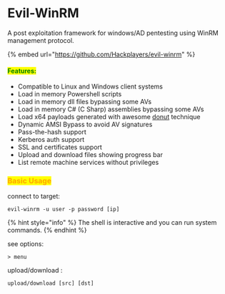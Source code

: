 # Evil-WinRM

A post exploitation framework for windows/AD pentesting using WinRM management protocol.

{% embed url="https://github.com/Hackplayers/evil-winrm" %}

#### <mark style="color:green;">Features:</mark>

* Compatible to Linux and Windows client systems
* Load in memory Powershell scripts
* Load in memory dll files bypassing some AVs
* Load in memory C# (C Sharp) assemblies bypassing some AVs
* Load x64 payloads generated with awesome [donut](https://github.com/TheWover/donut) technique
* Dynamic AMSI Bypass to avoid AV signatures
* Pass-the-hash support
* Kerberos auth support
* SSL and certificates support
* Upload and download files showing progress bar
* List remote machine services without privileges

### <mark style="color:orange;">Basic Usage</mark>

connect to target:

```
evil-winrm -u user -p password [ip]
```

{% hint style="info" %}
The shell is interactive and you can run system commands.
{% endhint %}

see options:

```
> menu
```

upload/download :&#x20;

```
upload/download [src] [dst]
```
